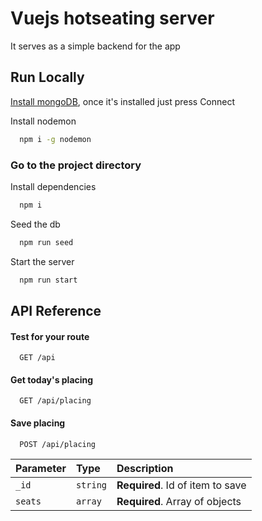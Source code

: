 
# Vuejs hotseating server

It serves as a simple backend for the app




## Run Locally
[Install mongoDB](https://fastdl.mongodb.org/windows/mongodb-windows-x86_64-5.0.4-signed.msi), once it's installed just press Connect

Install nodemon

```bash
  npm i -g nodemon
```

### Go to the project directory

Install dependencies

```bash
  npm i
```

Seed the db

```bash
  npm run seed
```

Start the server

```bash
  npm run start
```



## API Reference

#### Test for your route

```http
  GET /api
```

#### Get today's placing

```http
  GET /api/placing
```

#### Save placing

```http
  POST /api/placing
```

| Parameter | Type     | Description                       |
| :-------- | :------- | :-------------------------------- |
| `_id`      | `string` | **Required**. Id of item to save |
| `seats`      | `array` | **Required**. Array of objects |

